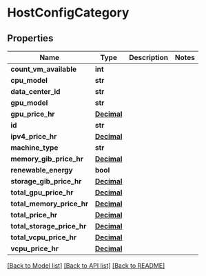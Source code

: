 # HostConfigCategory

## Properties
Name | Type | Description | Notes
------------ | ------------- | ------------- | -------------
**count_vm_available** | **int** |  | 
**cpu_model** | **str** |  | 
**data_center_id** | **str** |  | 
**gpu_model** | **str** |  | 
**gpu_price_hr** | [**Decimal**](Decimal.md) |  | 
**id** | **str** |  | 
**ipv4_price_hr** | [**Decimal**](Decimal.md) |  | 
**machine_type** | **str** |  | 
**memory_gib_price_hr** | [**Decimal**](Decimal.md) |  | 
**renewable_energy** | **bool** |  | 
**storage_gib_price_hr** | [**Decimal**](Decimal.md) |  | 
**total_gpu_price_hr** | [**Decimal**](Decimal.md) |  | 
**total_memory_price_hr** | [**Decimal**](Decimal.md) |  | 
**total_price_hr** | [**Decimal**](Decimal.md) |  | 
**total_storage_price_hr** | [**Decimal**](Decimal.md) |  | 
**total_vcpu_price_hr** | [**Decimal**](Decimal.md) |  | 
**vcpu_price_hr** | [**Decimal**](Decimal.md) |  | 

[[Back to Model list]](../README.md#documentation-for-models) [[Back to API list]](../README.md#documentation-for-api-endpoints) [[Back to README]](../README.md)


